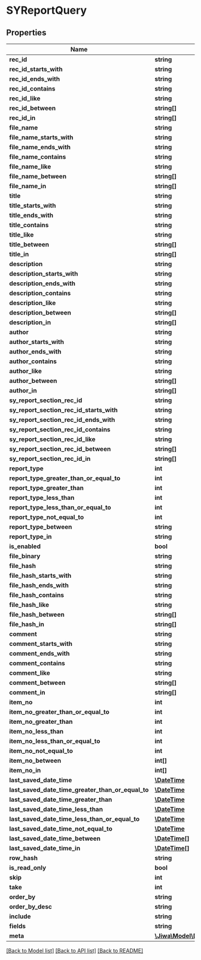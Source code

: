 # SYReportQuery

## Properties
Name | Type | Description | Notes
------------ | ------------- | ------------- | -------------
**rec_id** | **string** |  | [optional] 
**rec_id_starts_with** | **string** |  | [optional] 
**rec_id_ends_with** | **string** |  | [optional] 
**rec_id_contains** | **string** |  | [optional] 
**rec_id_like** | **string** |  | [optional] 
**rec_id_between** | **string[]** |  | [optional] 
**rec_id_in** | **string[]** |  | [optional] 
**file_name** | **string** |  | [optional] 
**file_name_starts_with** | **string** |  | [optional] 
**file_name_ends_with** | **string** |  | [optional] 
**file_name_contains** | **string** |  | [optional] 
**file_name_like** | **string** |  | [optional] 
**file_name_between** | **string[]** |  | [optional] 
**file_name_in** | **string[]** |  | [optional] 
**title** | **string** |  | [optional] 
**title_starts_with** | **string** |  | [optional] 
**title_ends_with** | **string** |  | [optional] 
**title_contains** | **string** |  | [optional] 
**title_like** | **string** |  | [optional] 
**title_between** | **string[]** |  | [optional] 
**title_in** | **string[]** |  | [optional] 
**description** | **string** |  | [optional] 
**description_starts_with** | **string** |  | [optional] 
**description_ends_with** | **string** |  | [optional] 
**description_contains** | **string** |  | [optional] 
**description_like** | **string** |  | [optional] 
**description_between** | **string[]** |  | [optional] 
**description_in** | **string[]** |  | [optional] 
**author** | **string** |  | [optional] 
**author_starts_with** | **string** |  | [optional] 
**author_ends_with** | **string** |  | [optional] 
**author_contains** | **string** |  | [optional] 
**author_like** | **string** |  | [optional] 
**author_between** | **string[]** |  | [optional] 
**author_in** | **string[]** |  | [optional] 
**sy_report_section_rec_id** | **string** |  | [optional] 
**sy_report_section_rec_id_starts_with** | **string** |  | [optional] 
**sy_report_section_rec_id_ends_with** | **string** |  | [optional] 
**sy_report_section_rec_id_contains** | **string** |  | [optional] 
**sy_report_section_rec_id_like** | **string** |  | [optional] 
**sy_report_section_rec_id_between** | **string[]** |  | [optional] 
**sy_report_section_rec_id_in** | **string[]** |  | [optional] 
**report_type** | **int** |  | [optional] 
**report_type_greater_than_or_equal_to** | **int** |  | [optional] 
**report_type_greater_than** | **int** |  | [optional] 
**report_type_less_than** | **int** |  | [optional] 
**report_type_less_than_or_equal_to** | **int** |  | [optional] 
**report_type_not_equal_to** | **int** |  | [optional] 
**report_type_between** | **string** |  | [optional] 
**report_type_in** | **string** |  | [optional] 
**is_enabled** | **bool** |  | [optional] 
**file_binary** | **string** |  | [optional] 
**file_hash** | **string** |  | [optional] 
**file_hash_starts_with** | **string** |  | [optional] 
**file_hash_ends_with** | **string** |  | [optional] 
**file_hash_contains** | **string** |  | [optional] 
**file_hash_like** | **string** |  | [optional] 
**file_hash_between** | **string[]** |  | [optional] 
**file_hash_in** | **string[]** |  | [optional] 
**comment** | **string** |  | [optional] 
**comment_starts_with** | **string** |  | [optional] 
**comment_ends_with** | **string** |  | [optional] 
**comment_contains** | **string** |  | [optional] 
**comment_like** | **string** |  | [optional] 
**comment_between** | **string[]** |  | [optional] 
**comment_in** | **string[]** |  | [optional] 
**item_no** | **int** |  | [optional] 
**item_no_greater_than_or_equal_to** | **int** |  | [optional] 
**item_no_greater_than** | **int** |  | [optional] 
**item_no_less_than** | **int** |  | [optional] 
**item_no_less_than_or_equal_to** | **int** |  | [optional] 
**item_no_not_equal_to** | **int** |  | [optional] 
**item_no_between** | **int[]** |  | [optional] 
**item_no_in** | **int[]** |  | [optional] 
**last_saved_date_time** | [**\DateTime**](\DateTime.md) |  | [optional] 
**last_saved_date_time_greater_than_or_equal_to** | [**\DateTime**](\DateTime.md) |  | [optional] 
**last_saved_date_time_greater_than** | [**\DateTime**](\DateTime.md) |  | [optional] 
**last_saved_date_time_less_than** | [**\DateTime**](\DateTime.md) |  | [optional] 
**last_saved_date_time_less_than_or_equal_to** | [**\DateTime**](\DateTime.md) |  | [optional] 
**last_saved_date_time_not_equal_to** | [**\DateTime**](\DateTime.md) |  | [optional] 
**last_saved_date_time_between** | [**\DateTime[]**](\DateTime.md) |  | [optional] 
**last_saved_date_time_in** | [**\DateTime[]**](\DateTime.md) |  | [optional] 
**row_hash** | **string** |  | [optional] 
**is_read_only** | **bool** |  | [optional] 
**skip** | **int** |  | [optional] 
**take** | **int** |  | [optional] 
**order_by** | **string** |  | [optional] 
**order_by_desc** | **string** |  | [optional] 
**include** | **string** |  | [optional] 
**fields** | **string** |  | [optional] 
**meta** | [**\Jiwa\Model\DictionaryStringString_**](DictionaryStringString_.md) |  | [optional] 

[[Back to Model list]](../README.md#documentation-for-models) [[Back to API list]](../README.md#documentation-for-api-endpoints) [[Back to README]](../README.md)


